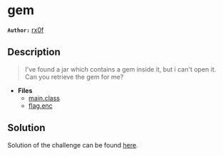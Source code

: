 # gem

**`Author:`** [rx0f](https://github.com/rx0f/)

## Description

> I've found a jar which contains a gem inside it, but i can't open it.  
> Can you retrieve the gem for me?  






- **Files** 
 	- [main.class](./challenge/main.class)
	- [flag.enc](./challenge/flag.enc)  





## Solution
Solution of the challenge can be found [here](solution/).
